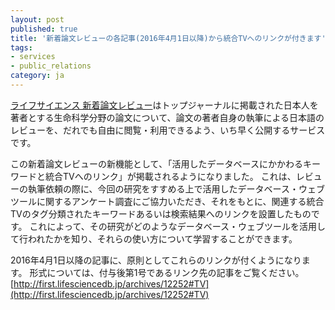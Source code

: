 ```yaml
---
layout: post
published: true
title: '新着論文レビューの各記事(2016年4月1日以降)から統合TVへのリンクが付きます'
tags:
- services
- public_relations
category: ja
---
```

[ライフサイエンス 新着論文レビュー](http://first.lifesciencedb.jp/)はトップジャーナルに掲載された日本人を著者とする生命科学分野の論文について、論文の著者自身の執筆による日本語のレビューを、だれでも自由に閲覧・利用できるよう、いち早く公開するサービスです。
 
この新着論文レビューの新機能として､「活用したデータベースにかかわるキーワードと統合TVへのリンク」が掲載されるようになりました。
これは、レビューの執筆依頼の際に、今回の研究をすすめる上で活用したデータベース・ウェブツールに関するアンケート調査にご協力いただき、それをもとに、関連する統合TVのタグ分類されたキーワードあるいは検索結果へのリンクを設置したものです。
これによって、その研究がどのようなデータベース・ウェブツールを活用して行われたかを知り、それらの使い方について学習することができます。
 
2016年4月1日以降の記事に、原則としてこれらのリンクが付くようになります。
形式については、付与後第1号であるリンク先の記事をご覧ください。
[http://first.lifesciencedb.jp/archives/12252#TV](http://first.lifesciencedb.jp/archives/12252#TV)